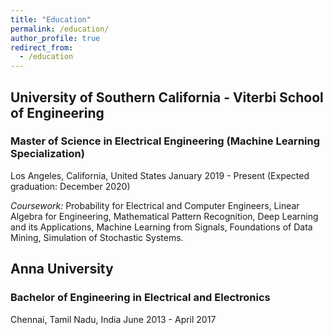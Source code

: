 ```yaml
---
title: "Education"
permalink: /education/
author_profile: true
redirect_from:
  - /education
---
```



## University of Southern California - Viterbi School of Engineering
### Master of Science in Electrical Engineering (Machine Learning Specialization)
Los Angeles, California, United States
January 2019 - Present (Expected graduation: December 2020)

_Coursework:_ Probability for Electrical and Computer Engineers, Linear Algebra for Engineering, Mathematical Pattern Recognition, Deep Learning and its Applications, Machine Learning from Signals, Foundations of Data Mining, Simulation of Stochastic Systems. 

## Anna University
### Bachelor of Engineering in Electrical and Electronics
Chennai, Tamil Nadu, India
June 2013 - April 2017